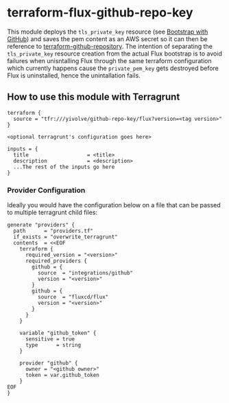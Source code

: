 # terraform-flux-github-repo-key

This module deploys the `tls_private_key` resource (see [Bootstrap with GitHub](https://registry.terraform.io/providers/fluxcd/flux/latest/docs/guides/github)) and saves the pem content as an AWS secret so it can then be reference to [terraform-github-repository](https://registry.terraform.io/modules/yivolve/github/flux/latest). The intention of separating the `tls_private_key` resource creation from the actual Flux bootstrap is to avoid failures when unisntalling Flux through the same terraform configuration which currently happens cause the `private_pem_key` gets destroyed before Flux is uninstalled, hence the unintallation fails.

## How to use this module with Terragrunt

```hcl
terraform {
  source = "tfr:///yivolve/github-repo-key/flux?version=<tag version>"
}

<optional terragrunt's configuration goes here>

inputs = {
  title                   = <title>
  description             = <description>
  ...The rest of the inputs go here
}

```

### Provider Configuration

Ideally you would have the configuration below on a file that can be passed to multiple terragrunt child files:

```hcl
generate "providers" {
  path      = "providers.tf"
  if_exists = "overwrite_terragrunt"
  contents  = <<EOF
    terraform {
      required_version = "<version>"
      required_providers {
        github = {
          source  = "integrations/github"
          version = "<version>"
        }
        github = {
          source  = "fluxcd/flux"
          version = "<version>"
        }
      }
    }

    variable "github_token" {
      sensitive = true
      type      = string
    }

    provider "github" {
      owner = "<github owner>"
      token = var.github_token
    }
EOF
}
```
